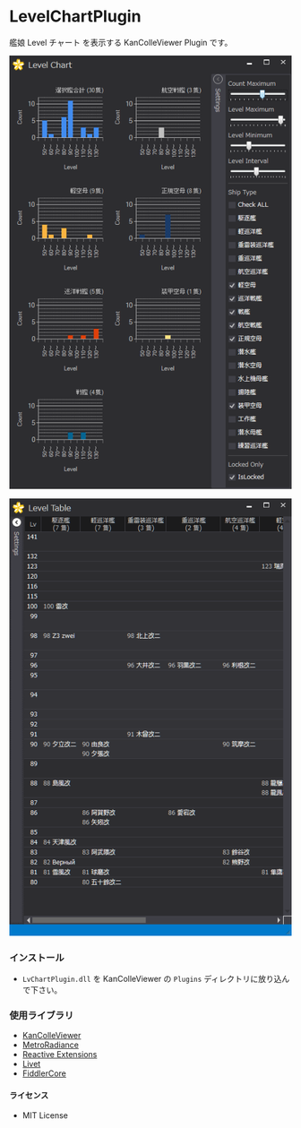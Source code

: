 # LevelChartPlugin

艦娘 Level チャート を表示する KanColleViewer Plugin です。

![Sample](LevelChartSample.png)

![Sample](LevelTableSample.png)

### インストール

* `LvChartPlugin.dll` を KanColleViewer の `Plugins` ディレクトリに放り込んで下さい。

### 使用ライブラリ

* [KanColleViewer](http://grabacr.net/kancolleviewer)
* [MetroRadiance](https://www.nuget.org/packages/MetroRadiance)
* [Reactive Extensions](http://rx.codeplex.com/)
* [Livet](http://ugaya40.hateblo.jp/entry/Livet)
* [FiddlerCore](http://www.telerik.com/fiddler/fiddlercore)


#### ライセンス

* MIT License


